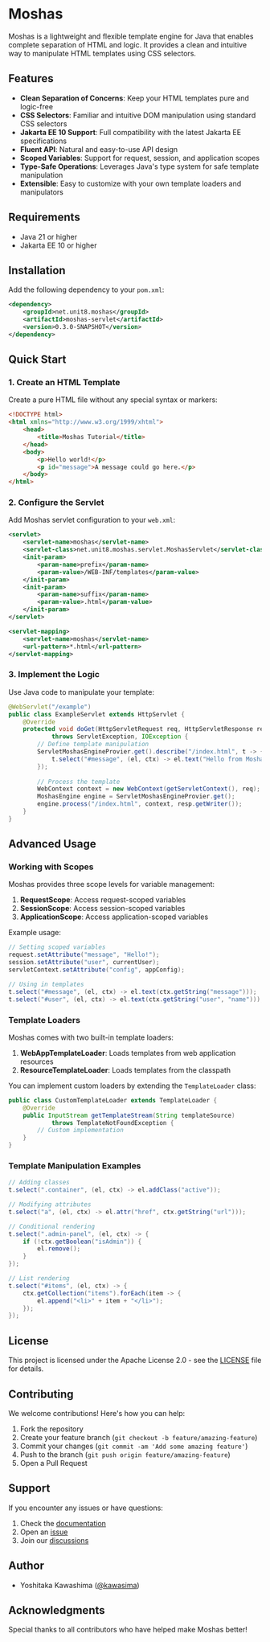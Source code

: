 # Moshas

Moshas is a lightweight and flexible template engine for Java that enables complete separation of HTML and logic. It provides a clean and intuitive way to manipulate HTML templates using CSS selectors.

## Features

- **Clean Separation of Concerns**: Keep your HTML templates pure and logic-free
- **CSS Selectors**: Familiar and intuitive DOM manipulation using standard CSS selectors
- **Jakarta EE 10 Support**: Full compatibility with the latest Jakarta EE specifications
- **Fluent API**: Natural and easy-to-use API design
- **Scoped Variables**: Support for request, session, and application scopes
- **Type-Safe Operations**: Leverages Java's type system for safe template manipulation
- **Extensible**: Easy to customize with your own template loaders and manipulators

## Requirements

- Java 21 or higher
- Jakarta EE 10 or higher

## Installation

Add the following dependency to your `pom.xml`:

```xml
<dependency>
    <groupId>net.unit8.moshas</groupId>
    <artifactId>moshas-servlet</artifactId>
    <version>0.3.0-SNAPSHOT</version>
</dependency>
```

## Quick Start

### 1. Create an HTML Template

Create a pure HTML file without any special syntax or markers:

```html
<!DOCTYPE html>
<html xmlns="http://www.w3.org/1999/xhtml">
    <head>
        <title>Moshas Tutorial</title>
    </head>
    <body>
        <p>Hello world!</p>
        <p id="message">A message could go here.</p>
    </body>
</html>
```

### 2. Configure the Servlet

Add Moshas servlet configuration to your `web.xml`:

```xml
<servlet>
    <servlet-name>moshas</servlet-name>
    <servlet-class>net.unit8.moshas.servlet.MoshasServlet</servlet-class>
    <init-param>
        <param-name>prefix</param-name>
        <param-value>/WEB-INF/templates</param-value>
    </init-param>
    <init-param>
        <param-name>suffix</param-name>
        <param-value>.html</param-value>
    </init-param>
</servlet>

<servlet-mapping>
    <servlet-name>moshas</servlet-name>
    <url-pattern>*.html</url-pattern>
</servlet-mapping>
```

### 3. Implement the Logic

Use Java code to manipulate your template:

```java
@WebServlet("/example")
public class ExampleServlet extends HttpServlet {
    @Override
    protected void doGet(HttpServletRequest req, HttpServletResponse resp) 
            throws ServletException, IOException {
        // Define template manipulation
        ServletMoshasEngineProvier.get().describe("/index.html", t -> {
            t.select("#message", (el, ctx) -> el.text("Hello from Moshas!"));
        });
        
        // Process the template
        WebContext context = new WebContext(getServletContext(), req);
        MoshasEngine engine = ServletMoshasEngineProvier.get();
        engine.process("/index.html", context, resp.getWriter());
    }
}
```

## Advanced Usage

### Working with Scopes

Moshas provides three scope levels for variable management:

1. **RequestScope**: Access request-scoped variables
2. **SessionScope**: Access session-scoped variables
3. **ApplicationScope**: Access application-scoped variables

Example usage:

```java
// Setting scoped variables
request.setAttribute("message", "Hello!");
session.setAttribute("user", currentUser);
servletContext.setAttribute("config", appConfig);

// Using in templates
t.select("#message", (el, ctx) -> el.text(ctx.getString("message")));
t.select("#user", (el, ctx) -> el.text(ctx.getString("user", "name")));
```

### Template Loaders

Moshas comes with two built-in template loaders:

1. **WebAppTemplateLoader**: Loads templates from web application resources
2. **ResourceTemplateLoader**: Loads templates from the classpath

You can implement custom loaders by extending the `TemplateLoader` class:

```java
public class CustomTemplateLoader extends TemplateLoader {
    @Override
    public InputStream getTemplateStream(String templateSource) 
            throws TemplateNotFoundException {
        // Custom implementation
    }
}
```

### Template Manipulation Examples

```java
// Adding classes
t.select(".container", (el, ctx) -> el.addClass("active"));

// Modifying attributes
t.select("a", (el, ctx) -> el.attr("href", ctx.getString("url")));

// Conditional rendering
t.select(".admin-panel", (el, ctx) -> {
    if (!ctx.getBoolean("isAdmin")) {
        el.remove();
    }
});

// List rendering
t.select("#items", (el, ctx) -> {
    ctx.getCollection("items").forEach(item -> {
        el.append("<li>" + item + "</li>");
    });
});
```

## License

This project is licensed under the Apache License 2.0 - see the [LICENSE](LICENSE) file for details.

## Contributing

We welcome contributions! Here's how you can help:

1. Fork the repository
2. Create your feature branch (`git checkout -b feature/amazing-feature`)
3. Commit your changes (`git commit -am 'Add some amazing feature'`)
4. Push to the branch (`git push origin feature/amazing-feature`)
5. Open a Pull Request

## Support

If you encounter any issues or have questions:

1. Check the [documentation](https://github.com/kawasima/moshas/wiki)
2. Open an [issue](https://github.com/kawasima/moshas/issues)
3. Join our [discussions](https://github.com/kawasima/moshas/discussions)

## Author

- Yoshitaka Kawashima ([@kawasima](https://github.com/kawasima))

## Acknowledgments

Special thanks to all contributors who have helped make Moshas better!


